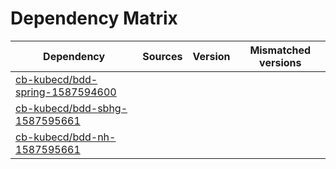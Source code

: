 # Dependency Matrix

Dependency | Sources | Version | Mismatched versions
---------- | ------- | ------- | -------------------
[cb-kubecd/bdd-spring-1587594600](https://github.com/cb-kubecd/bdd-spring-1587594600.git) |  | []() | 
[cb-kubecd/bdd-sbhg-1587595661](https://github.com/cb-kubecd/bdd-sbhg-1587595661.git) |  | []() | 
[cb-kubecd/bdd-nh-1587595661](https://github.com/cb-kubecd/bdd-nh-1587595661.git) |  | []() | 
